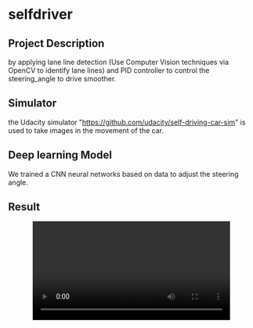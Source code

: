 # selfdriver
## Project Description <br>
by applying lane line detection (Use Computer Vision techniques via OpenCV to identify lane lines) and PID controller to control the steering_angle to drive smoother. 
<br>

## Simulator
the Udacity simulator "https://github.com/udacity/self-driving-car-sim" is used to take images in the movement of the car.

## Deep learning Model 
We trained a CNN neural networks based on data to adjust the steering angle.

## Result
<div align="middle">
<video width="80%" controls>
      <source src="result/sim-result.mp4" type="video/mp4">
</video></div>




